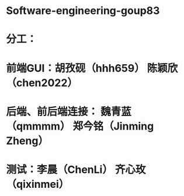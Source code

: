 # Software-engineering-goup83
# 分工：
# 前端GUI：胡孜砚（hhh659） 陈颖欣（chen2022）
# 后端、前后端连接： 魏青蓝（qmmmm） 郑今铭（Jinming Zheng）
# 测试：李晨（ChenLi） 齐心玫（qixinmei）
